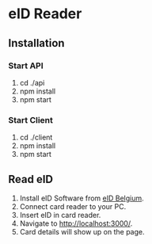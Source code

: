 # eID Reader
## Installation

### Start API
1. cd ./api
2. npm install
3. npm start

### Start Client
1. cd ./client
2. npm install
3. npm start

## Read eID
1. Install eID Software from [eID Belgium](https://eid.belgium.be/nl).
2. Connect card reader to your PC.
3. Insert eID in card reader.
4. Navigate to [http://localhost:3000/](http://localhost:3000/).
5. Card details will show up on the page.
